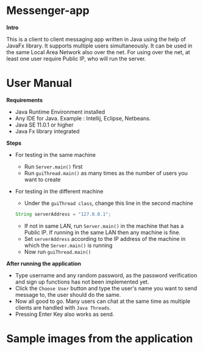 # Messenger-app

**Intro**

This is a client to client messaging app written in Java using the help of JavaFx library. It supports multiple users simultaneously. It can be used in the 
same Local Area Network also over the net. For using
over the net, at least one user require Public IP, who
will run the server.

# User Manual
**Requirements**
* Java Runtime Environment installed
* Any IDE for Java. Example : Intellij, Eclipse, 	Netbeans.
* Java SE 11.0.1 or higher
* Java Fx library integrated

**Steps**
* For testing in the same machine
  * Run `Server.main()` first
  * Run `guiThread.main()` as many times as the number of users you want to create
* For testing in the different machine
  * Under the `guiThread class`, change this line in the second machine
  
  ```javascript 
  String serverAddress = "127.0.0.1";
  ``` 
  * If not in same LAN, run `Server.main()` in the machine that has a Public IP. If running in the same LAN then any machine is fine.
  * Set `serverAddress` according to the IP address of the machine in which the `Server.main()` is running
  * Now run `guiThread.main()` 

**After running the application**
* Type username and any random password, as the password verification and sign up functions has not been implemented yet.
* Click the `Choose User` button and type the user's name you want to send message to, the user should do the same.
* Now all good to go. Many users can chat at the same time as multiple clients are handled with `Java Threads`.
* Pressing Enter Key also works as send.

# Sample images from the application
